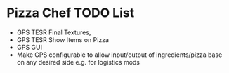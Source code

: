 # Pizza Chef TODO List
- GPS TESR Final Textures,
- GPS TESR Show Items on Pizza
- GPS GUI
- Make GPS configurable to allow input/output of ingredients/pizza base on any desired side e.g. for logistics mods
